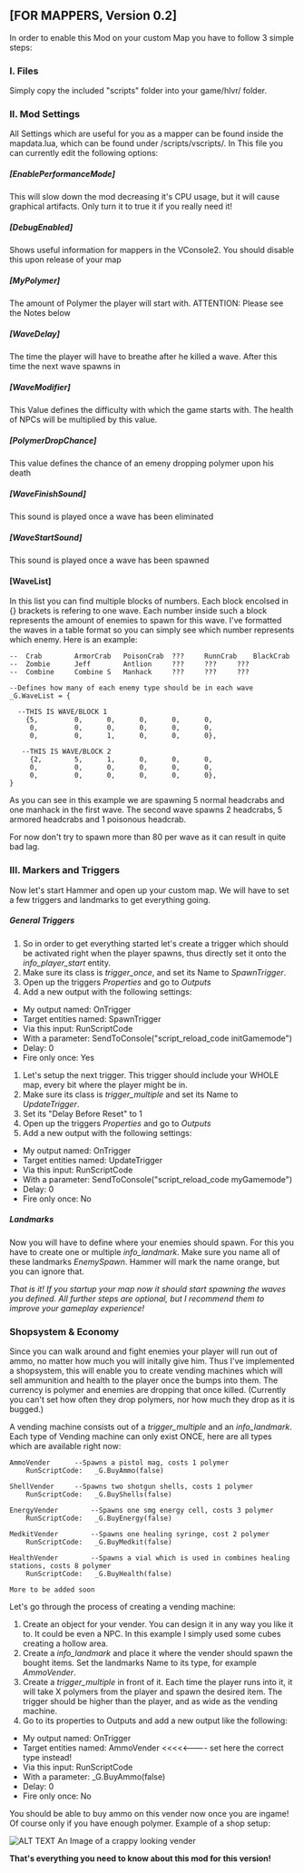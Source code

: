 ## [FOR MAPPERS, Version 0.2]
In order to enable this Mod on your custom Map you have to follow 3 simple steps:

### I. **Files**
Simply copy the included "scripts" folder into your game/hlvr/ folder.

### II. **Mod Settings**
All Settings which are useful for you as a mapper can be found inside the mapdata.lua, which can be found 
under /scripts/vscripts/. In This file you can currently edit the following options:

##### **[EnablePerformanceMode]**
This will slow down the mod decreasing it's CPU usage, but it will cause graphical artifacts. Only turn it to true it if you really need it!

##### **[DebugEnabled]**
Shows useful information for mappers in the VConsole2. You should disable this upon release of your map

##### **[MyPolymer]** 
The amount of Polymer the player will start with. ATTENTION: Please see the Notes below

##### **[WaveDelay]**
The time the player will have to breathe after he killed a wave. After this time the next wave spawns in

##### **[WaveModifier]** 
This Value defines the difficulty with which the game starts with. The health of NPCs will be multiplied by this value.

##### **[PolymerDropChance]**
This value defines the chance of an emeny dropping polymer upon his death

##### **[WaveFinishSound]**
This sound is played once a wave has been eliminated

##### **[WaveStartSound]**
This sound is played once a wave has been spawned

#### **[WaveList]** 
In this list you can find multiple blocks of numbers. Each block encolsed in {} brackets is refering to one wave. Each number inside such a block represents the amount of enemies to spawn for this wave. I've formatted the waves in a table format so you can simply see which number represents which enemy. Here is an example:

```
-- 	Crab		ArmorCrab	PoisonCrab	???		RunnCrab	BlackCrab
--	Zombie		Jeff		Antlion		???		???		???
--	Combine		Combine S	Manhack		???		???		???

--Defines how many of each enemy type should be in each wave
_G.WaveList = {
	
  --THIS IS WAVE/BLOCK 1
	{5, 		0, 		0, 		0, 		0, 		0,
	 0, 		0, 		0, 		0, 		0, 		0,
	 0, 		0, 		1, 		0, 		0, 		0},
	 
   --THIS IS WAVE/BLOCK 2
	 {2, 		5,		1,		0, 		0, 		0,
	 0, 		0, 		0, 		0, 		0, 		0,
	 0, 		0, 		0, 		0, 		0, 		0},
}
```
As you can see in this example we are spawning 5 normal headcrabs and one manhack in the first wave.
The second wave spawns 2 headcrabs, 5 armored headcrabs and 1 poisonous headcrab.

For now don't try to spawn more than 80 per wave as it can result in quite bad lag.

### III. **Markers and Triggers**
Now let's start Hammer and open up your custom map. We will have to set a few triggers and landmarks to get everything going.

##### General Triggers
1. So in order to get everything started let's create a trigger which should be activated right when the player spawns, thus directly set it onto the *info_player_start* entity.
2. Make sure its class is *trigger_once*, and set its Name to *SpawnTrigger*.
3. Open up the triggers *Properties* and go to *Outputs*
4. Add a new output with the following settings:
  - My output named:        OnTrigger
  - Target entities named:  SpawnTrigger
  - Via this input:         RunScriptCode
  - With a parameter:       SendToConsole("script_reload_code initGamemode")
  - Delay:                  0
  - Fire only once:         Yes

1. Let's setup the next trigger. This trigger should include your WHOLE map, every bit where the player might be in.
2. Make sure its class is *trigger_multiple* and set its Name to *UpdateTrigger*.
3. Set its "Delay Before Reset" to 1
4. Open up the triggers *Properties* and go to *Outputs*
5. Add a new output with the following settings:
  - My output named:        OnTrigger
  - Target entities named:  UpdateTrigger
  - Via this input:         RunScriptCode
  - With a parameter:       SendToConsole("script_reload_code myGamemode")
  - Delay:                  0
  - Fire only once:         No
  
##### Landmarks
Now you will have to define where your enemies should spawn. For this you have to create one or multiple *info_landmark*. Make sure you name all of these landmarks *EnemySpawn*. Hammer will mark the name orange, but you can ignore that.

*That is it! If you startup your map now it should start spawning the waves you defined. All further steps are optional, but I recommend them to improve your gameplay experience!*

### Shopsystem & Economy
Since you can walk around and fight enemies your player will run out of ammo, no matter how much you will initally give him. Thus I've implemented a shopsystem, this will enable you to create vending machines which will sell ammunition and health to the player once the bumps into them. The currency is polymer and enemies are dropping that once killed. (Currently you can't set how often they drop polymers, nor how much they drop as it is bugged.)

A vending machine consists out of a *trigger_multiple* and an *info_landmark*. Each type of Vending machine can only exist ONCE, here are all types which are available right now:

```
AmmoVender		--Spawns a pistol mag, costs 1 polymer
	RunScriptCode:	 _G.BuyAmmo(false)
	
ShellVender		--Spawns two shotgun shells, costs 1 polymer
	RunScriptCode:	 _G.BuyShells(false)	
	
EnergyVender		--Spawns one smg energy cell, costs 3 polymer
	RunScriptCode:	 _G.BuyEnergy(false)
	
MedkitVender		--Spawns one healing syringe, cost 2 polymer
	RunScriptCode:	 _G.BuyMedkit(false)
	
HealthVender		--Spawns a vial which is used in combines healing stations, costs 8 polymer
	RunScriptCode:	 _G.BuyHealth(false)
	
More to be added soon
```

Let's go through the process of creating a vending machine:

1. Create an object for your vender. You can design it in any way you like it to. It could be even a NPC. In this example I simply used some cubes creating a hollow area.
2. Create a *info_landmark* and place it where the vender should spawn the bought items. Set the landmarks Name to its type, for example *AmmoVender*.
3. Create a *trigger_multiple* in front of it. Each time the player runs into it, it will take X polymers from the player and spawn the desired item. The trigger should be higher than the player, and as wide as the vending machine.
4. Go to its properties to Outputs and add a new output like the following:
  - My output named:        OnTrigger
  - Target entities named:  AmmoVender		<<<<<---- set here the correct type instead!
  - Via this input:         RunScriptCode
  - With a parameter:       _G.BuyAmmo(false)
  - Delay:                  0
  - Fire only once:         No

You should be able to buy ammo on this vender now once you are ingame! Of course only if you have enough polymer. Example of a shop setup:

![ALT TEXT An Image of a crappy looking vender](http://cvreleague.eu/wp-content/uploads/2020/04/Unbenannt.png)

**That's everything you need to know about this mod for this version!**
